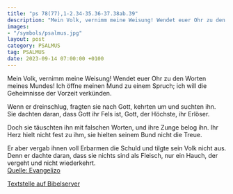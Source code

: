 ```yaml
---
title: "ps 78(77),1-2.34-35.36-37.38ab.39"
description: "Mein Volk, vernimm meine Weisung! Wendet euer Ohr zu den Worten meines Mundes! Ich öffne meinen Mund zu einem Spruch; ich will die Geheimnisse der Vorzeit verkünden.  Wenn er dreinschlug, fragten sie nach Gott, kehrten um und suchten ihn. Sie dachten daran, dass Gott ihr Fels ...."
images:
- "/symbols/psalmus.jpg"
layout: post
category: PSALMUS
tag: PSALMUS
date: 2023-09-14 07:00:00 +0100
---
```

Mein Volk, vernimm meine Weisung!
Wendet euer Ohr zu den Worten meines Mundes!
Ich öffne meinen Mund zu einem Spruch;
ich will die Geheimnisse der Vorzeit verkünden.

Wenn er dreinschlug, fragten sie nach Gott,
kehrten um und suchten ihn.
Sie dachten daran, dass Gott ihr Fels ist,
Gott, der Höchste, ihr Erlöser.<!--more-->

Doch sie täuschten ihn mit falschen Worten,
und ihre Zunge belog ihn.
Ihr Herz hielt nicht fest zu ihm,
sie hielten seinem Bund nicht die Treue.

Er aber vergab ihnen voll Erbarmen die Schuld
und tilgte sein Volk nicht aus.
Denn er dachte daran, dass sie nichts sind als Fleisch,
nur ein Hauch, der vergeht und nicht wiederkehrt.<br>
[Quelle: Evangelizo](https://evangeliumtagfuertag.org/DE/gospel)

[Textstelle auf Bibelserver](https://www.bibleserver.com/EU/ps78(77),1-2.34-35.36-37.38ab.39)
